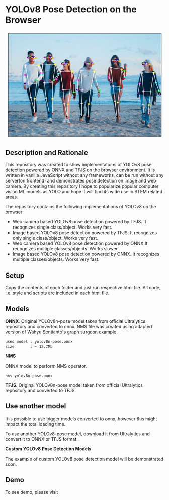 # YOLOv8 Pose Detection on the Browser
<p align="center">
  <img src="img/screenshot.jpg" />
</p>

## Description and Rationale
This repository was created to show implementations of YOLOv8 pose detection powered by ONNX and TFJS on the browser environment. It is written in vanilla JavaScript without any frameworks, can be run without any server(on frontend) and demonstrates pose detection on image and web camera. By creating this repository I hope to popularize popular computer vision ML models as YOLO and hope it will find its wide use in STEM related areas. 

The repository contains the following implementations of YOLOv8 on the browser:
* Web camera based YOLOv8 pose detection powered by TFJS. It recognizes single class/object. Works very fast.
* Image based YOLOv8 pose detection powered by TFJS. It recognizes only single class/object. Works very fast.
* Web camera based YOLOv8 pose detection powered by ONNX.It recognizes multiple classes/objects. Works slower.
* Image based YOLOv8 pose detection powered by ONNX. It recognizes multiple classes/objects. Works very fast.

## Setup
Copy the contents of each folder and just run respective html file. All code, i.e. style and scripts are included in each html file.  

## Models
<b>ONNX</b>. Original YOLOv8n-pose model taken from official Ultralytics repository and converted to onnx. NMS file was created using adapted version of Wahyu Sentianto's <a href="https://github.com/Hyuto/fun/tree/master/test-onnx-graph-surgeon">graph surgeon example</a>.  
```
used model : yolov8n-pose.onnx
size       : ~ 12.7Mb
```
**NMS**

ONNX model to perform NMS operator.

```
nms-yolov8n-pose.onnx
```
<b>TFJS</b>. Original YOLOv8n-pose model taken from official Ultralytics repository and converted to TFJS.

## Use another model

It is possible to use bigger models converted to onnx, however this might impact the total loading time.

To use another YOLOv8-pose model, download it from Ultralytics and convert it to ONNX or TFJS format.

**Custom YOLOv8 Pose Detection Models**

The example of custom YOLOv8 pose detection model will be demonstrated soon. 


## Demo
To see demo, please visit
